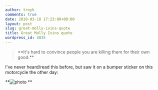 ```yaml
---
author: troyh
comments: true
date: 2010-03-18 17:23:08+00:00
layout: post
slug: great-molly-ivins-quote
title: Great Molly Ivins quote
wordpress_id: 4035
---
```


<blockquote>**It's hard to convince people you are killing them for  their own  good.**</blockquote>


I've never heard/read this before, but saw it on a bumper sticker on this motorcycle the other day:

**![photo](http://troyandgay.files.wordpress.com/2010/03/photo1.jpg?w=300)
**
